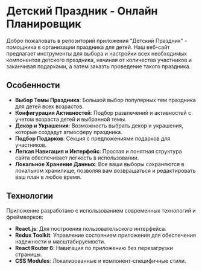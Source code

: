 Детский Праздник - Онлайн Планировщик
=====================================

Добро пожаловать в репозиторий приложения "Детский Праздник" - помощника в организации праздника для детей. Наш веб-сайт предлагает инструменты для выбора и настройки всех необходимых компонентов детского праздника, начиная от количества участников и заканчивая подарками, а затем заказть проведение такого праздника.

Особенности
-----------

*   **Выбор Темы Праздника**: Большой выбор популярных тем праздника для детей всех возрастов.
*   **Конфигурация Активностей**:  Подбор развлечений и активностей с учетом возраста детей и выбранной темы.
*   **Декор и Украшения**: Возможность выбрать декор и украшения, которые создадут атмосферу праздника.
*   **Подбор Подарков**: Секция с предложениями подарков для участников.
*   **Легкая Навигация и Интерфейс**: Простая и понятная структура сайта обеспечивает легкость в использовании.
*   **Локальное Хранение Данных**: Все ваши выборы сохраняются в локальном хранилище, позволяя вам возвращаться и редактировать ваш план в любое время.

Технологии
----------

Приложение разработано с использованием современных технологий и фреймворков:

*   **React.js**: Для построения пользовательского интерфейса.
*   **Redux Toolkit**: Управление состоянием приложения для обеспечения надежности и масштабируемости.
*   **React Router 6**: Навигация по приложению без перезагрузки страницы.
*   **CSS Modules**: Локализованные и компонент-специфичные стили.
